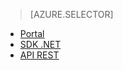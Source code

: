 > [AZURE.SELECTOR]
- [Portal](../articles/media-services/media-services-portal-check-job-progress.md)
- [SDK .NET](../articles/media-services/media-services-check-job-progress.md)
- [API REST](../articles/media-services/media-services-rest-check-job-progress.md)

<!--HONumber=52--> 
